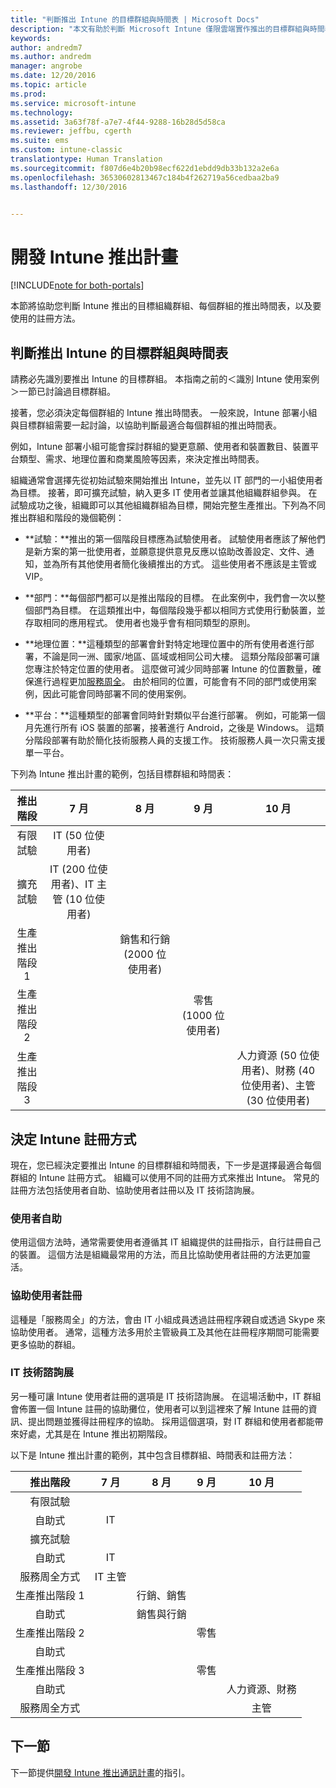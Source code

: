 ```yaml
---
title: "判斷推出 Intune 的目標群組與時間表 | Microsoft Docs"
description: "本文有助於判斷 Microsoft Intune 僅限雲端實作推出的目標群組與時間表。"
keywords: 
author: andredm7
ms.author: andredm
manager: angrobe
ms.date: 12/20/2016
ms.topic: article
ms.prod: 
ms.service: microsoft-intune
ms.technology: 
ms.assetid: 3a63f78f-a7e7-4f44-9288-16b28d5d58ca
ms.reviewer: jeffbu, cgerth
ms.suite: ems
ms.custom: intune-classic
translationtype: Human Translation
ms.sourcegitcommit: f807d6e4b20b98ecf622d1ebdd9db33b132a2e6a
ms.openlocfilehash: 36530602813467c184b4f262719a56cedbaa2ba9
ms.lasthandoff: 12/30/2016


---
```


# <a name="develop-an-intune-rollout-plan"></a>開發 Intune 推出計畫

[!INCLUDE[note for both-portals](../includes/note-for-both-portals.md)]

本節將協助您判斷 Intune 推出的目標組織群組、每個群組的推出時間表，以及要使用的註冊方法。

## <a name="determine-intune-rollout-targeted-groups-and-timeframes"></a>判斷推出 Intune 的目標群組與時間表

請務必先識別要推出 Intune 的目標群組。 本指南之前的＜識別 Intune 使用案例＞一節已討論過目標群組。

接著，您必須決定每個群組的 Intune 推出時間表。 一般來說，Intune 部署小組與目標群組需要一起討論，以協助判斷最適合每個群組的推出時間表。

例如，Intune 部署小組可能會探討群組的變更意願、使用者和裝置數目、裝置平台類型、需求、地理位置和商業風險等因素，來決定推出時間表。

組織通常會選擇先從初始試驗來開始推出 Intune，並先以 IT 部門的一小組使用者為目標。 接著，即可擴充試驗，納入更多 IT 使用者並讓其他組織群組參與。 在試驗成功之後，組織即可以其他組織群組為目標，開始完整生產推出。下列為不同推出群組和階段的幾個範例：

-   **試驗：**推出的第一個階段目標應為試驗使用者。 試驗使用者應該了解他們是新方案的第一批使用者，並願意提供意見反應以協助改善設定、文件、通知，並為所有其他使用者簡化後續推出的方式。 這些使用者不應該是主管或 VIP。

-   **部門：**每個部門都可以是推出階段的目標。 在此案例中，我們會一次以整個部門為目標。 在這類推出中，每個階段幾乎都以相同方式使用行動裝置，並存取相同的應用程式。 使用者也幾乎會有相同類型的原則。

-   **地理位置：**這種類型的部署會針對特定地理位置中的所有使用者進行部署，不論是同一洲、國家/地區、區域或相同公司大樓。 這類分階段部署可讓您專注於特定位置的使用者。 這麼做可減少同時部署 Intune 的位置數量，確保進行過程更加[服務周全](#user-assisted-enrollment)。 由於相同的位置，可能會有不同的部門或使用案例，因此可能會同時部署不同的使用案例。

-   **平台：**這種類型的部署會同時針對類似平台進行部署。 例如，可能第一個月先進行所有 iOS 裝置的部署，接著進行 Android，之後是 Windows。 這類分階段部署有助於簡化技術服務人員的支援工作。 技術服務人員一次只需支援單一平台。

下列為 Intune 推出計畫的範例，包括目標群組和時間表：

| **推出階段** | **7 月** | **8 月** | **9 月** | **10 月** |
|:---:|:---:|:---:|:---:|:---:|
| 有限試驗 | IT (50 位使用者) |  |  |  |                                                         
| 擴充試驗 | IT (200 位使用者)、IT 主管 (10 位使用者) |  |  |  |                                                         
| 生產推出階段 1 |  | 銷售和行銷 (2000 位使用者) |  |  |
| 生產推出階段 2 |  |  | 零售 (1000 位使用者) |  |
| 生產推出階段 3 |  |  |  | 人力資源 (50 位使用者)、財務 (40 位使用者)、主管 (30 位使用者) |

## <a name="determine-the-intune-enrollment-approach"></a>決定 Intune 註冊方式

現在，您已經決定要推出 Intune 的目標群組和時間表，下一步是選擇最適合每個群組的 Intune 註冊方式。 組織可以使用不同的註冊方式來推出 Intune。 常見的註冊方法包括使用者自助、協助使用者註冊以及 IT 技術諮詢展。

### <a name="user-self-service"></a>使用者自助

使用這個方法時，通常需要使用者遵循其 IT 組織提供的註冊指示，自行註冊自己的裝置。 這個方法是組織最常用的方法，而且比協助使用者註冊的方法更加靈活。

### <a name="user-assisted-enrollment"></a>協助使用者註冊

這種是「服務周全」的方法，會由 IT 小組成員透過註冊程序親自或透過 Skype 來協助使用者。 通常，這種方法多用於主管級員工及其他在註冊程序期間可能需要更多協助的群組。

### <a name="it-tech-fair"></a>IT 技術諮詢展

另一種可讓 Intune 使用者註冊的選項是 IT 技術諮詢展。 在這場活動中，IT 群組會佈置一個 Intune 註冊的協助攤位，使用者可以到這裡來了解 Intune 註冊的資訊、提出問題並獲得註冊程序的協助。 採用這個選項，對 IT 群組和使用者都能帶來好處，尤其是在 Intune 推出初期階段。

以下是 Intune 推出計畫的範例，其中包含目標群組、時間表和註冊方法：

| **推出階段** | **7 月** | **8 月** | **9 月** | **10 月** |
|:---:|:---:|:---:|:---:|:---:|
| 有限試驗 |  |  |  |  |                                                         
| 自助式 | IT |  |  |  |
| 擴充試驗 |  |  |  |  |                                                         
| 自助式 | IT |  |  |  |
| 服務周全方式 | IT 主管 |  |  |  |
| 生產推出階段 1 |  | 行銷、銷售 |  |  |
| 自助式 |  | 銷售與行銷 |  |  |
| 生產推出階段 2 |  |  | 零售 |  |
| 自助式 |  |  |  |  |
| 生產推出階段 3 |  |  | 零售 |  |
| 自助式 |  |  |  | 人力資源、財務 |
| 服務周全方式 |  |  |  | 主管 |

## <a name="next-section"></a>下一節

下一節提供[開發 Intune 推出通訊計畫](section-5-develop-a-rollout-communication-plan.md)的指引。

